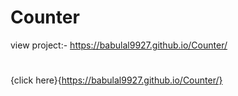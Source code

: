 # Counter
view project:- https://babulal9927.github.io/Counter/
#
{click here}{https://babulal9927.github.io/Counter/}
